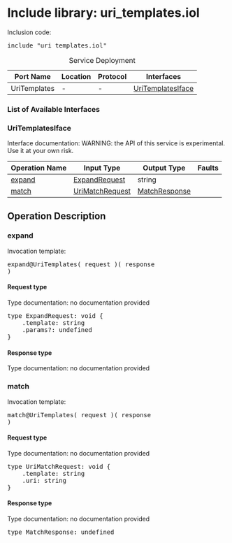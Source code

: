 # Include library: uri_templates.iol

Inclusion code: <pre>include "uri_templates.iol"</pre>

<table>
  <caption>Service Deployment</caption>
  <thead>
    <tr>
      <th>Port Name</th>
      <th>Location</th>
      <th>Protocol</th>
      <th>Interfaces</th>
    </tr>
  </thead>
  <tbody>
    <tr>
      <td>UriTemplates</td>
      <td>-</td>
      <td>-</td>
      <td><a href="#UriTemplatesIface">UriTemplatesIface</a></td>
    </tr>
  </tbody>
</table>

<h3>List of Available Interfaces</h3>

<h3 id="UriTemplatesIface">UriTemplatesIface</h3>

Interface documentation: 
WARNING: the API of this service is experimental. Use it at your own risk.


<table>
  <thead>
    <tr>
      <th>Operation Name</th>
      <th>Input Type</th>
      <th>Output Type</th>
      <th>Faults</th>
    </tr>
  </thead>
  <tbody>
    <tr>
      <td><a href="#expand">expand</a></td>
      <td><a href="#ExpandRequest">ExpandRequest</a></td>
      <td>string</td>
      <td>
      </td>
    </tr>
    <tr>
      <td><a href="#match">match</a></td>
      <td><a href="#UriMatchRequest">UriMatchRequest</a></td>
      <td><a href="#MatchResponse">MatchResponse</a></td>
      <td>
      </td>
    </tr>
  </tbody>
</table>

<h2>Operation Description</h2>



<h3 id="expand">expand</h3>


Invocation template: <pre>expand@UriTemplates( request )( response )</pre>

<h4 id="ExpandRequest">Request type</h4>

Type documentation: no documentation provided 
<pre>type ExpandRequest: void {
	.template: string
	.params?: undefined
}</pre>


<h4>Response type</h4>
Type documentation: no documentation provided 








<h3 id="match">match</h3>


Invocation template: <pre>match@UriTemplates( request )( response )</pre>

<h4 id="UriMatchRequest">Request type</h4>

Type documentation: no documentation provided 
<pre>type UriMatchRequest: void {
	.template: string
	.uri: string
}</pre>


<h4 id="MatchResponse">Response type</h4>
Type documentation: no documentation provided 
<pre>type MatchResponse: undefined</pre>










